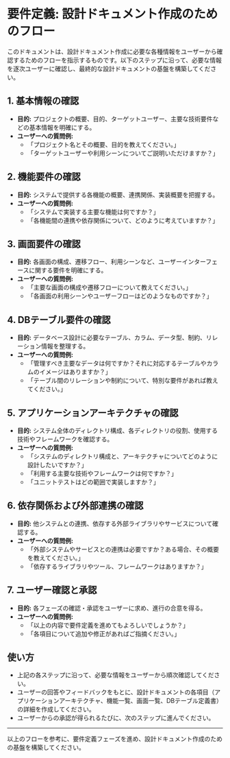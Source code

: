 # 要件定義: 設計ドキュメント作成のためのフロー

このドキュメントは、設計ドキュメント作成に必要な各種情報をユーザーから確認するためのフローを指示するものです。以下のステップに沿って、必要な情報を逐次ユーザーに確認し、最終的な設計ドキュメントの基盤を構築してください。

## 1. 基本情報の確認

- **目的:** プロジェクトの概要、目的、ターゲットユーザー、主要な技術要件などの基本情報を明確にする。
- **ユーザーへの質問例:**
  - 「プロジェクト名とその概要、目的を教えてください。」
  - 「ターゲットユーザーや利用シーンについてご説明いただけますか？」

## 2. 機能要件の確認

- **目的:** システムで提供する各機能の概要、連携関係、実装概要を把握する。
- **ユーザーへの質問例:**
  - 「システムで実装する主要な機能は何ですか？」
  - 「各機能間の連携や依存関係について、どのように考えていますか？」

## 3. 画面要件の確認

- **目的:** 各画面の構成、遷移フロー、利用シーンなど、ユーザーインターフェースに関する要件を明確にする。
- **ユーザーへの質問例:**
  - 「主要な画面の構成や遷移フローについて教えてください。」
  - 「各画面の利用シーンやユーザーフローはどのようなものですか？」

## 4. DBテーブル要件の確認

- **目的:** データベース設計に必要なテーブル、カラム、データ型、制約、リレーション情報を整理する。
- **ユーザーへの質問例:**
  - 「管理すべき主要なデータは何ですか？それに対応するテーブルやカラムのイメージはありますか？」
  - 「テーブル間のリレーションや制約について、特別な要件があれば教えてください。」

## 5. アプリケーションアーキテクチャの確認

- **目的:** システム全体のディレクトリ構成、各ディレクトリの役割、使用する技術やフレームワークを確認する。
- **ユーザーへの質問例:**
  - 「システムのディレクトリ構成と、アーキテクチャについてどのように設計したいですか？」
  - 「利用する主要な技術やフレームワークは何ですか？」
  - 「ユニットテストはどの範囲で実装しますか？」

## 6. 依存関係および外部連携の確認

- **目的:** 他システムとの連携、依存する外部ライブラリやサービスについて確認する。
- **ユーザーへの質問例:**
  - 「外部システムやサービスとの連携は必要ですか？ある場合、その概要を教えてください。」
  - 「依存するライブラリやツール、フレームワークはありますか？」

## 7. ユーザー確認と承認

- **目的:** 各フェーズの確認・承認をユーザーに求め、進行の合意を得る。
- **ユーザーへの質問例:**
  - 「以上の内容で要件定義を進めてもよろしいでしょうか？」
  - 「各項目について追加や修正があればご指摘ください。」

## 使い方

- 上記の各ステップに沿って、必要な情報をユーザーから順次確認してください。
- ユーザーの回答やフィードバックをもとに、設計ドキュメントの各項目（アプリケーションアーキテクチャ、機能一覧、画面一覧、DBテーブル定義書）の詳細を作成してください。
- ユーザーからの承認が得られるたびに、次のステップに進んでください。

---

以上のフローを参考に、要件定義フェーズを進め、設計ドキュメント作成のための基盤を構築してください。

